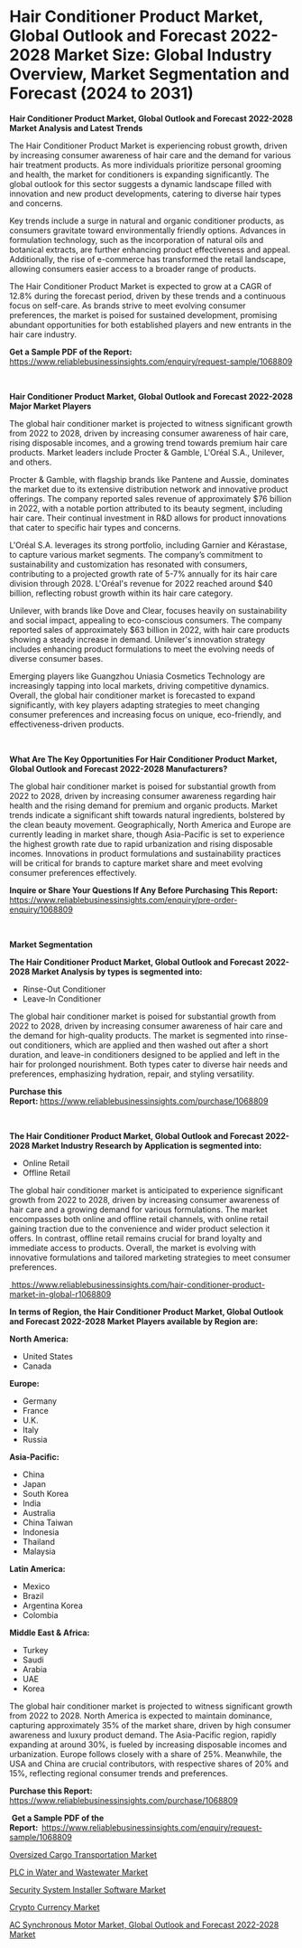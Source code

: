 <p><h1>Hair Conditioner Product Market, Global Outlook and Forecast 2022-2028 Market Size: Global Industry Overview, Market Segmentation and Forecast (2024 to 2031)</h1></p><p><strong>Hair Conditioner Product Market, Global Outlook and Forecast 2022-2028 Market Analysis and Latest Trends</strong></p>
<p><p>The Hair Conditioner Product Market is experiencing robust growth, driven by increasing consumer awareness of hair care and the demand for various hair treatment products. As more individuals prioritize personal grooming and health, the market for conditioners is expanding significantly. The global outlook for this sector suggests a dynamic landscape filled with innovation and new product developments, catering to diverse hair types and concerns.</p><p>Key trends include a surge in natural and organic conditioner products, as consumers gravitate toward environmentally friendly options. Advances in formulation technology, such as the incorporation of natural oils and botanical extracts, are further enhancing product effectiveness and appeal. Additionally, the rise of e-commerce has transformed the retail landscape, allowing consumers easier access to a broader range of products.</p><p>The Hair Conditioner Product Market is expected to grow at a CAGR of 12.8% during the forecast period, driven by these trends and a continuous focus on self-care. As brands strive to meet evolving consumer preferences, the market is poised for sustained development, promising abundant opportunities for both established players and new entrants in the hair care industry.</p></p>
<p><strong>Get a Sample PDF of the Report:&nbsp;</strong> <a href="https://www.reliablebusinessinsights.com/enquiry/request-sample/1068809">https://www.reliablebusinessinsights.com/enquiry/request-sample/1068809</a></p>
<p>&nbsp;</p>
<p><strong>Hair Conditioner Product Market, Global Outlook and Forecast 2022-2028 Major Market Players</strong></p>
<p><p>The global hair conditioner market is projected to witness significant growth from 2022 to 2028, driven by increasing consumer awareness of hair care, rising disposable incomes, and a growing trend towards premium hair care products. Market leaders include Procter & Gamble, L'Oréal S.A., Unilever, and others.</p><p>Procter & Gamble, with flagship brands like Pantene and Aussie, dominates the market due to its extensive distribution network and innovative product offerings. The company reported sales revenue of approximately $76 billion in 2022, with a notable portion attributed to its beauty segment, including hair care. Their continual investment in R&D allows for product innovations that cater to specific hair types and concerns.</p><p>L'Oréal S.A. leverages its strong portfolio, including Garnier and Kérastase, to capture various market segments. The company’s commitment to sustainability and customization has resonated with consumers, contributing to a projected growth rate of 5-7% annually for its hair care division through 2028. L'Oréal's revenue for 2022 reached around $40 billion, reflecting robust growth within its hair care category.</p><p>Unilever, with brands like Dove and Clear, focuses heavily on sustainability and social impact, appealing to eco-conscious consumers. The company reported sales of approximately $63 billion in 2022, with hair care products showing a steady increase in demand. Unilever's innovation strategy includes enhancing product formulations to meet the evolving needs of diverse consumer bases.</p><p>Emerging players like Guangzhou Uniasia Cosmetics Technology are increasingly tapping into local markets, driving competitive dynamics. Overall, the global hair conditioner market is forecasted to expand significantly, with key players adapting strategies to meet changing consumer preferences and increasing focus on unique, eco-friendly, and effectiveness-driven products.</p></p>
<p>&nbsp;</p>
<p><strong>What Are The Key Opportunities For Hair Conditioner Product Market, Global Outlook and Forecast 2022-2028 Manufacturers?</strong></p>
<p><p>The global hair conditioner market is poised for substantial growth from 2022 to 2028, driven by increasing consumer awareness regarding hair health and the rising demand for premium and organic products. Market trends indicate a significant shift towards natural ingredients, bolstered by the clean beauty movement. Geographically, North America and Europe are currently leading in market share, though Asia-Pacific is set to experience the highest growth rate due to rapid urbanization and rising disposable incomes. Innovations in product formulations and sustainability practices will be critical for brands to capture market share and meet evolving consumer preferences effectively.</p></p>
<p><strong>Inquire or Share Your Questions If Any Before Purchasing This Report:</strong> <a href="https://www.reliablebusinessinsights.com/enquiry/pre-order-enquiry/1068809">https://www.reliablebusinessinsights.com/enquiry/pre-order-enquiry/1068809</a></p>
<p>&nbsp;</p>
<p><strong>Market Segmentation</strong></p>
<p><strong>The Hair Conditioner Product Market, Global Outlook and Forecast 2022-2028 Market Analysis by types is segmented into:</strong></p>
<p><ul><li>Rinse-Out Conditioner</li><li>Leave-In Conditioner</li></ul></p>
<p><p>The global hair conditioner market is poised for substantial growth from 2022 to 2028, driven by increasing consumer awareness of hair care and the demand for high-quality products. The market is segmented into rinse-out conditioners, which are applied and then washed out after a short duration, and leave-in conditioners designed to be applied and left in the hair for prolonged nourishment. Both types cater to diverse hair needs and preferences, emphasizing hydration, repair, and styling versatility.</p></p>
<p><strong>Purchase this Report:&nbsp;</strong><a href="https://www.reliablebusinessinsights.com/purchase/1068809">https://www.reliablebusinessinsights.com/purchase/1068809</a></p>
<p>&nbsp;</p>
<p><strong>The Hair Conditioner Product Market, Global Outlook and Forecast 2022-2028 Market Industry Research by Application is segmented into:</strong></p>
<p><ul><li>Online Retail</li><li>Offline Retail</li></ul></p>
<p><p>The global hair conditioner market is anticipated to experience significant growth from 2022 to 2028, driven by increasing consumer awareness of hair care and a growing demand for various formulations. The market encompasses both online and offline retail channels, with online retail gaining traction due to the convenience and wider product selection it offers. In contrast, offline retail remains crucial for brand loyalty and immediate access to products. Overall, the market is evolving with innovative formulations and tailored marketing strategies to meet consumer preferences.</p></p>
<p><a href="https://www.reliablebusinessinsights.com/hair-conditioner-product-market-in-global-r1068809">&nbsp;https://www.reliablebusinessinsights.com/hair-conditioner-product-market-in-global-r1068809</a></p>
<p><strong>In terms of Region, the Hair Conditioner Product Market, Global Outlook and Forecast 2022-2028 Market Players available by Region are:</strong></p>
<p>
    <p> <strong> North America: </strong>
        <ul>
            <li>United States</li>
            <li>Canada</li>
        </ul>
        </p> 
    <p> <strong> Europe: </strong>
        <ul>
            <li>Germany</li>
            <li>France</li>
            <li>U.K.</li>
            <li>Italy</li>
            <li>Russia</li>
        </ul>
        </p> 
    <p> <strong> Asia-Pacific: </strong>
        <ul>
            <li>China</li>
            <li>Japan</li>
            <li>South Korea</li>
            <li>India</li>
            <li>Australia</li>
            <li>China Taiwan</li>
            <li>Indonesia</li>
            <li>Thailand</li>
            <li>Malaysia</li>
        </ul>
        </p> 
    <p> <strong> Latin America: </strong>
        <ul>
            <li>Mexico</li>
            <li>Brazil</li>
            <li>Argentina Korea</li>
            <li>Colombia</li>
        </ul>
        </p> 
    <p> <strong> Middle East & Africa: </strong>
        <ul>
            <li>Turkey</li>
            <li>Saudi</li>
            <li>Arabia</li>
            <li>UAE</li>
            <li>Korea</li>
        </ul>
    </p>
    </p>
<p><p>The global hair conditioner market is projected to witness significant growth from 2022 to 2028. North America is expected to maintain dominance, capturing approximately 35% of the market share, driven by high consumer awareness and luxury product demand. The Asia-Pacific region, rapidly expanding at around 30%, is fueled by increasing disposable incomes and urbanization. Europe follows closely with a share of 25%. Meanwhile, the USA and China are crucial contributors, with respective shares of 20% and 15%, reflecting regional consumer trends and preferences.</p></p>
<p><strong>Purchase this Report: </strong><a href="https://www.reliablebusinessinsights.com/purchase/1068809">https://www.reliablebusinessinsights.com/purchase/1068809</a></p>
<p>&nbsp;<strong>Get a Sample PDF of the Report:&nbsp;&nbsp;</strong><a href="https://www.reliablebusinessinsights.com/enquiry/request-sample/1068809">https://www.reliablebusinessinsights.com/enquiry/request-sample/1068809</a></p>
<p><strong></strong></p>
<p><p><a href="https://www.linkedin.com/pulse/oversized-cargo-transportation-market-industry-trends-forecast-vnkfe?trackingId=6QBtZOQYT0S2vhVJ5rU5EA%3D%3D">Oversized Cargo Transportation Market</a></p><p><a href="https://issuu.com/reportprime-2/docs/plc-in-water-and-wastewater-market-_0bb30759a24d42">PLC in Water and Wastewater Market</a></p><p><a href="https://www.linkedin.com/pulse/market-trends-global-security-system-installer-software-1qvwe?trackingId=FgpD5LB7QreIbwMmJvFUiQ%3D%3D">Security System Installer Software Market</a></p><p><a href="https://www.linkedin.com/pulse/crypto-currency-market-size-growing-cagr-108-report-covers-ynpye?trackingId=96z3kO3LSEusAX2ZQBCQKw%3D%3D">Crypto Currency Market</a></p><p><a href="https://github.com/nafisalvee228/Market-Research-Report-List-2/blob/main/ac-synchronous-motor-market-global-outlook-and-forecast-2022-2028-market.md">AC Synchronous Motor Market, Global Outlook and Forecast 2022-2028 Market</a></p></p>